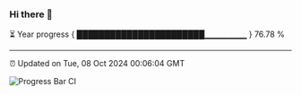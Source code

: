 ### Hi there 👋

⏳ Year progress { ███████████████████████▁▁▁▁▁▁▁ } 76.78 %

---

⏰ Updated on Tue, 08 Oct 2024 00:06:04 GMT

![Progress Bar CI](https://github.com/liununu/liununu/workflows/Progress%20Bar%20CI/badge.svg)
